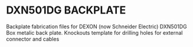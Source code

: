 # DXN501DG BACKPLATE

Backplate fabrication files for DEXON (now Schneider Electric) DXN501DG Box metalic back plate. Knockouts template for drilling holes for external connector and cables

